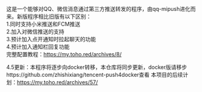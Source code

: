 这是一个能够对QQ、微信消息通过第三方推送转发的程序，由qq-mipush进化而来。新版程序相比旧版有以下区别：  
1.同时支持小米推送和FCM推送  
2.加入对微信推送的支持  
3.预计加入点开通知时拉起聊天的功能  
4.预计加入通知栏回复功能  
完整配置教程：https://my.toho.red/archives/8/

4.5更新：本程序将逐步向docker转移，本仓库将同步更新，docker版请移步https://github.com/zhishixiang/tencent-push4docker查看
本项目的后续计划：https://my.toho.red/archives/57/

